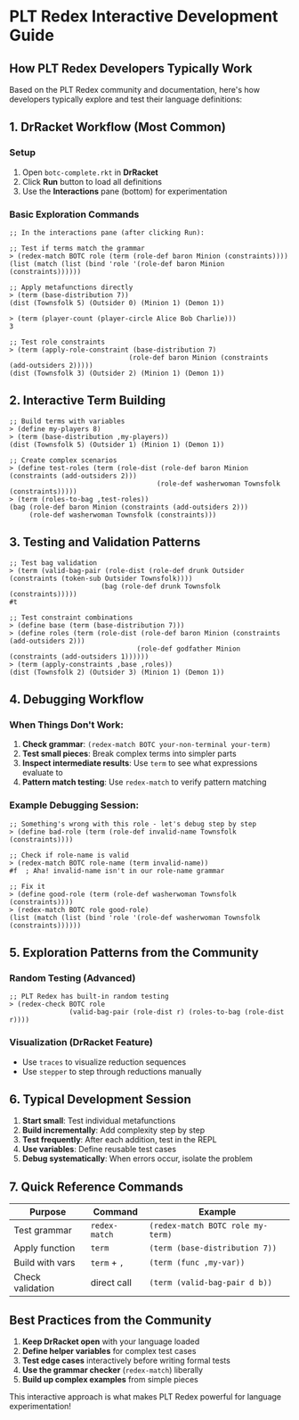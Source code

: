 # PLT Redex Interactive Development Guide

## How PLT Redex Developers Typically Work

Based on the PLT Redex community and documentation, here's how developers typically explore and test their language definitions:

## 1. DrRacket Workflow (Most Common)

### Setup
1. Open `botc-complete.rkt` in **DrRacket**
2. Click **Run** button to load all definitions
3. Use the **Interactions** pane (bottom) for experimentation

### Basic Exploration Commands

```racket
;; In the interactions pane (after clicking Run):

;; Test if terms match the grammar
> (redex-match BOTC role (term (role-def baron Minion (constraints))))
(list (match (list (bind 'role '(role-def baron Minion (constraints))))))

;; Apply metafunctions directly
> (term (base-distribution 7))
(dist (Townsfolk 5) (Outsider 0) (Minion 1) (Demon 1))

> (term (player-count (player-circle Alice Bob Charlie)))
3

;; Test role constraints
> (term (apply-role-constraint (base-distribution 7) 
                              (role-def baron Minion (constraints (add-outsiders 2)))))
(dist (Townsfolk 3) (Outsider 2) (Minion 1) (Demon 1))
```

## 2. Interactive Term Building

```racket
;; Build terms with variables
> (define my-players 8)
> (term (base-distribution ,my-players))
(dist (Townsfolk 5) (Outsider 1) (Minion 1) (Demon 1))

;; Create complex scenarios
> (define test-roles (term (role-dist (role-def baron Minion (constraints (add-outsiders 2)))
                                     (role-def washerwoman Townsfolk (constraints)))))
> (term (roles-to-bag ,test-roles))
(bag (role-def baron Minion (constraints (add-outsiders 2))) 
     (role-def washerwoman Townsfolk (constraints)))
```

## 3. Testing and Validation Patterns

```racket
;; Test bag validation
> (term (valid-bag-pair (role-dist (role-def drunk Outsider (constraints (token-sub Outsider Townsfolk))))
                       (bag (role-def drunk Townsfolk (constraints)))))
#t

;; Test constraint combinations
> (define base (term (base-distribution 7)))
> (define roles (term (role-dist (role-def baron Minion (constraints (add-outsiders 2)))
                                (role-def godfather Minion (constraints (add-outsiders 1))))))
> (term (apply-constraints ,base ,roles))
(dist (Townsfolk 2) (Outsider 3) (Minion 1) (Demon 1))
```

## 4. Debugging Workflow

### When Things Don't Work:
1. **Check grammar**: `(redex-match BOTC your-non-terminal your-term)`
2. **Test small pieces**: Break complex terms into simpler parts
3. **Inspect intermediate results**: Use `term` to see what expressions evaluate to
4. **Pattern match testing**: Use `redex-match` to verify pattern matching

### Example Debugging Session:
```racket
;; Something's wrong with this role - let's debug step by step
> (define bad-role (term (role-def invalid-name Townsfolk (constraints))))

;; Check if role-name is valid
> (redex-match BOTC role-name (term invalid-name))
#f  ; Aha! invalid-name isn't in our role-name grammar

;; Fix it
> (define good-role (term (role-def washerwoman Townsfolk (constraints))))
> (redex-match BOTC role good-role)  
(list (match (list (bind 'role '(role-def washerwoman Townsfolk (constraints))))))
```

## 5. Exploration Patterns from the Community

### Random Testing (Advanced)
```racket
;; PLT Redex has built-in random testing
> (redex-check BOTC role 
               (valid-bag-pair (role-dist r) (roles-to-bag (role-dist r))))
```

### Visualization (DrRacket Feature)
- Use `traces` to visualize reduction sequences
- Use `stepper` to step through reductions manually

## 6. Typical Development Session

1. **Start small**: Test individual metafunctions
2. **Build incrementally**: Add complexity step by step  
3. **Test frequently**: After each addition, test in the REPL
4. **Use variables**: Define reusable test cases
5. **Debug systematically**: When errors occur, isolate the problem

## 7. Quick Reference Commands

| Purpose | Command | Example |
|---------|---------|---------|
| Test grammar | `redex-match` | `(redex-match BOTC role my-term)` |
| Apply function | `term` | `(term (base-distribution 7))` |
| Build with vars | `term` + `,` | `(term (func ,my-var))` |
| Check validation | direct call | `(term (valid-bag-pair d b))` |

## Best Practices from the Community

1. **Keep DrRacket open** with your language loaded
2. **Define helper variables** for complex test cases
3. **Test edge cases** interactively before writing formal tests
4. **Use the grammar checker** (`redex-match`) liberally
5. **Build up complex examples** from simple pieces

This interactive approach is what makes PLT Redex powerful for language experimentation!